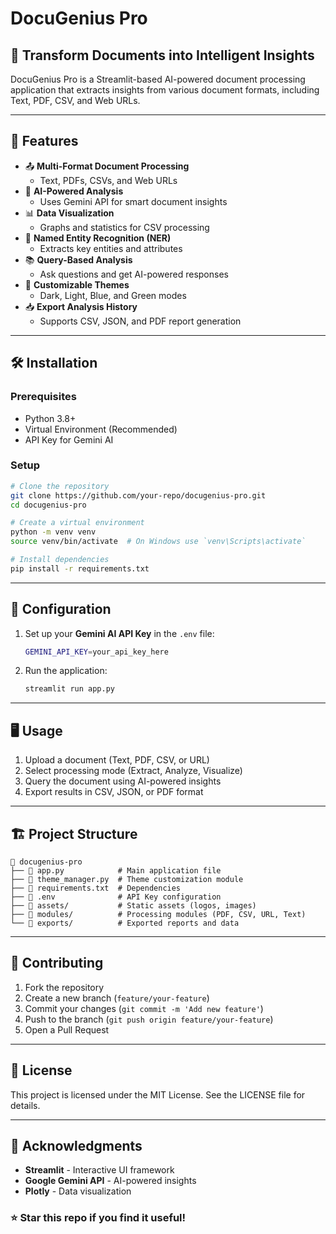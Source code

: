 # DocuGenius Pro 

## 📄 Transform Documents into Intelligent Insights

DocuGenius Pro is a Streamlit-based AI-powered document processing application that extracts insights from various document formats, including Text, PDF, CSV, and Web URLs.

---

## 🚀 Features

- 📤 **Multi-Format Document Processing**
  - Text, PDFs, CSVs, and Web URLs
- 🧠 **AI-Powered Analysis**
  - Uses Gemini API for smart document insights
- 📊 **Data Visualization**
  - Graphs and statistics for CSV processing
- 🔎 **Named Entity Recognition (NER)**
  - Extracts key entities and attributes
- 📚 **Query-Based Analysis**
  - Ask questions and get AI-powered responses
- 🎨 **Customizable Themes**
  - Dark, Light, Blue, and Green modes
- 📥 **Export Analysis History**
  - Supports CSV, JSON, and PDF report generation

---

## 🛠 Installation

### Prerequisites
- Python 3.8+
- Virtual Environment (Recommended)
- API Key for Gemini AI

### Setup
```sh
# Clone the repository
git clone https://github.com/your-repo/docugenius-pro.git
cd docugenius-pro

# Create a virtual environment
python -m venv venv
source venv/bin/activate  # On Windows use `venv\Scripts\activate`

# Install dependencies
pip install -r requirements.txt
```

---

## 🔑 Configuration

1. Set up your **Gemini AI API Key** in the `.env` file:
   ```sh
   GEMINI_API_KEY=your_api_key_here
   ```
2. Run the application:
   ```sh
   streamlit run app.py
   ```

---

## 🖥️ Usage

1. Upload a document (Text, PDF, CSV, or URL)
2. Select processing mode (Extract, Analyze, Visualize)
3. Query the document using AI-powered insights
4. Export results in CSV, JSON, or PDF format

---

## 🏗️ Project Structure
```
📂 docugenius-pro
├── 📄 app.py            # Main application file
├── 📄 theme_manager.py  # Theme customization module
├── 📄 requirements.txt  # Dependencies
├── 📄 .env              # API Key configuration
├── 📂 assets/           # Static assets (logos, images)
├── 📂 modules/          # Processing modules (PDF, CSV, URL, Text)
└── 📂 exports/          # Exported reports and data
```

---

## 🤝 Contributing

1. Fork the repository
2. Create a new branch (`feature/your-feature`)
3. Commit your changes (`git commit -m 'Add new feature'`)
4. Push to the branch (`git push origin feature/your-feature`)
5. Open a Pull Request

---

## 📝 License

This project is licensed under the MIT License. See the LICENSE file for details.

---

## 🌟 Acknowledgments

- **Streamlit** - Interactive UI framework
- **Google Gemini API** - AI-powered insights
- **Plotly** - Data visualization

### ⭐ Star this repo if you find it useful!

